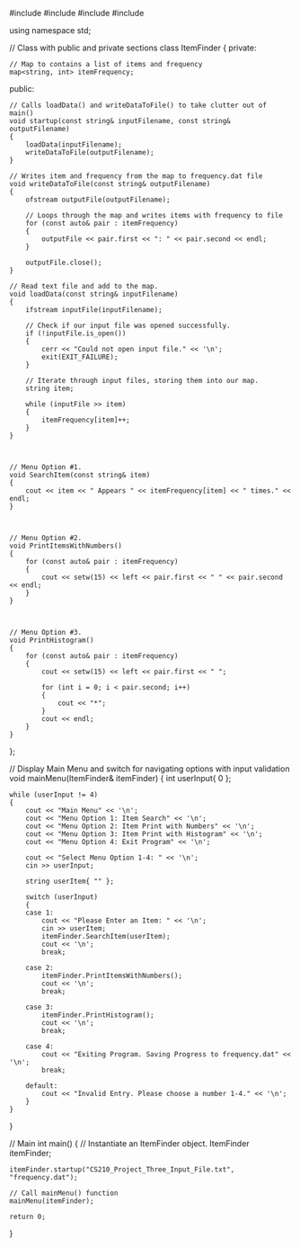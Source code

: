 #include <fstream>
#include <iomanip>
#include <iostream>
#include <map>

using namespace std;

// Class with public and private sections
class ItemFinder
{
private:
	
	// Map to contains a list of items and frequency
	map<string, int> itemFrequency;


public:

	// Calls loadData() and writeDataToFile() to take clutter out of main()
	void startup(const string& inputFilename, const string& outputFilename)
	{
		loadData(inputFilename);
		writeDataToFile(outputFilename);
	}

	// Writes item and frequency from the map to frequency.dat file
	void writeDataToFile(const string& outputFilename)
	{
		ofstream outputFile(outputFilename);

		// Loops through the map and writes items with frequency to file
		for (const auto& pair : itemFrequency)
		{
			outputFile << pair.first << ": " << pair.second << endl;
		}

		outputFile.close();
	}

	// Read text file and add to the map.
	void loadData(const string& inputFilename)
	{
		ifstream inputFile(inputFilename);

		// Check if our input file was opened successfully. 
		if (!inputFile.is_open())
		{
			cerr << "Could not open input file." << '\n';
			exit(EXIT_FAILURE);
		}

		// Iterate through input files, storing them into our map. 
		string item;

		while (inputFile >> item)
		{
			itemFrequency[item]++;
		}
	}



	// Menu Option #1.
	void SearchItem(const string& item)
	{
		cout << item << " Appears " << itemFrequency[item] << " times." << endl;
	}



	// Menu Option #2.
	void PrintItemsWithNumbers()
	{
		for (const auto& pair : itemFrequency)
		{
			cout << setw(15) << left << pair.first << " " << pair.second << endl;
		}
	}



	// Menu Option #3.
	void PrintHistogram()
	{
		for (const auto& pair : itemFrequency)
		{
			cout << setw(15) << left << pair.first << " ";

			for (int i = 0; i < pair.second; i++)
			{
				cout << "*";
			}
			cout << endl;
		}
	}
};



// Display Main Menu and switch for navigating options with input validation
void mainMenu(ItemFinder& itemFinder)
{
	int userInput{ 0 };

	while (userInput != 4)
	{
		cout << "Main Menu" << '\n';
		cout << "Menu Option 1: Item Search" << '\n';
		cout << "Menu Option 2: Item Print with Numbers" << '\n';
		cout << "Menu Option 3: Item Print with Histogram" << '\n';
		cout << "Menu Option 4: Exit Program" << '\n';

		cout << "Select Menu Option 1-4: " << '\n';
		cin >> userInput;

		string userItem{ "" };

		switch (userInput)
		{
		case 1:
			cout << "Please Enter an Item: " << '\n';
			cin >> userItem;
			itemFinder.SearchItem(userItem);
			cout << '\n';
			break;

		case 2:
			itemFinder.PrintItemsWithNumbers();
			cout << '\n';
			break;

		case 3:
			itemFinder.PrintHistogram();
			cout << '\n';
			break;

		case 4:
			cout << "Exiting Program. Saving Progress to frequency.dat" << '\n';
			break;

		default:
			cout << "Invalid Entry. Please choose a number 1-4." << '\n';
		}
	}
}

// Main
int main()
{
	// Instantiate an ItemFinder object. 
	ItemFinder itemFinder;

	itemFinder.startup("CS210_Project_Three_Input_File.txt", "frequency.dat");

	// Call mainMenu() function
	mainMenu(itemFinder);

	return 0;
}

